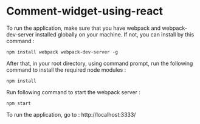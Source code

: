 # Comment-widget-using-react

To run the application, make sure that you have webpack and webpack-dev-server installed globally on your machine. If not, you can install by this command : 

```
npm install webpack webpack-dev-server -g
```

After that, in your root directory, using command prompt, run the following command to install the required node modules : 

```
npm install
```

Run following command to start the webpack server : 

```
npm start
```

To run the application, go to : http://localhost:3333/
